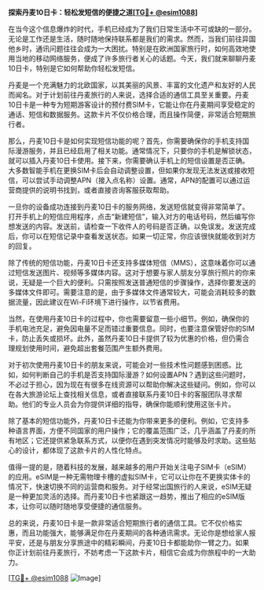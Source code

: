 **探索丹麦10日卡：轻松发短信的便捷之道[[TG💪+ @esim1088](https://t.me/s/esim1088)]**

在当今这个信息爆炸的时代，手机已经成为了我们日常生活中不可或缺的一部分。无论是工作还是生活，随时随地保持联系都是我们的需求。然而，当我们前往异国他乡时，通讯问题往往会成为一大困扰。特别是在欧洲国家旅行时，如何高效地使用当地的移动网络服务，便成了许多旅行者关心的话题。今天，我们就来聊聊丹麦10日卡，特别是它如何帮助你轻松发短信。

丹麦是一个充满魅力的北欧国家，以其美丽的风景、丰富的文化遗产和友好的人民而闻名。对于计划前往丹麦旅行的人来说，选择合适的通信工具至关重要。丹麦10日卡是一种专为短期游客设计的预付费SIM卡，它能让你在丹麦期间享受稳定的通话、短信和数据服务。这款卡片不仅价格合理，而且操作简便，非常适合短期旅行者。

那么，丹麦10日卡是如何实现短信功能的呢？首先，你需要确保你的手机支持国际漫游服务，并且已经启用了相关功能。通常情况下，只要你的手机是解锁状态，就可以插入丹麦10日卡使用。接下来，你需要确认手机上的短信设置是否正确。大多数智能手机在更换SIM卡后会自动调整设置，但如果你发现无法发送或接收短信，可以尝试手动调整APN（接入点名称）设置。通常，APN的配置可以通过运营商提供的说明书找到，或者直接咨询客服获取帮助。

一旦你的设备成功连接到丹麦10日卡的服务网络，发送短信就变得非常简单了。打开手机上的短信应用程序，点击“新建短信”，输入对方的电话号码，然后编写你想发送的内容。发送前，请检查一下收件人的号码是否正确，以免误发。发送完成后，你可以在短信记录中查看发送状态。如果一切正常，你应该很快就能收到对方的回复。

除了传统的短信功能，丹麦10日卡还支持多媒体短信（MMS），这意味着你可以通过短信发送图片、视频等多媒体内容。这对于想要与家人朋友分享旅行照片的你来说，无疑是一个巨大的便利。只需按照发送普通短信的步骤操作，选择你要发送的多媒体文件即可。需要注意的是，由于多媒体文件通常较大，可能会消耗较多的数据流量，因此建议在Wi-Fi环境下进行操作，以节省费用。

当然，在使用丹麦10日卡的过程中，你也需要留意一些小细节。例如，确保你的手机电池充足，避免因电量不足而错过重要信息。同时，也要注意保管好你的SIM卡，防止丢失或损坏。此外，虽然丹麦10日卡提供了较为优惠的价格，但仍需合理规划使用时间，避免超出套餐范围产生额外费用。

对于初次使用丹麦10日卡的朋友来说，可能会对一些技术性问题感到困惑。比如，如何判断自己的手机是否支持国际漫游？如何设置APN？遇到这些问题时，不必过于担心，因为现在有很多在线资源可以帮助你解决这些疑问。例如，你可以在各大旅游论坛上查找相关信息，或者直接联系丹麦10日卡的客服团队寻求帮助。他们的专业人员会为你提供详细的指导，确保你能顺利使用这张卡片。

除了基本的短信功能外，丹麦10日卡还能为你带来更多的便利。例如，它支持多种语言界面，方便不同国家的用户操作；它的覆盖范围广泛，几乎涵盖了丹麦的所有地区；它还提供紧急联系方式，以便你在遇到突发情况时能够及时求助。这些贴心的设计，都体现了这款卡片的人性化特点。

值得一提的是，随着科技的发展，越来越多的用户开始关注电子SIM卡（eSIM）的应用。eSIM是一种无需物理卡槽的虚拟SIM卡，它可以让你在不更换实体卡的情况下，快速切换不同的运营商和服务。对于经常出国旅行的人来说，eSIM无疑是一种更加灵活的选择。而丹麦10日卡也紧跟这一趋势，推出了相应的eSIM版本，让你可以随时随地享受便捷的通信服务。

总的来说，丹麦10日卡是一款非常适合短期旅行者的通信工具。它不仅价格实惠，而且功能强大，能够满足你在丹麦期间的各种通讯需求。无论你是想给家人报平安，还是与朋友分享旅途中的精彩瞬间，丹麦10日卡都能助你一臂之力。如果你正计划前往丹麦旅行，不妨考虑一下这款卡片，相信它会成为你旅程中的一大助力。

[[TG💪+ @esim1088](https://t.me/s/esim1088) ![Image](https://i.postimg.cc/4NQfJmqS/Snipaste-2025-05-13-00-14-12.png)]